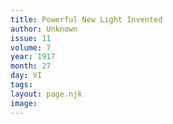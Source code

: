 ```yaml
---
title: Powerful New Light Invented
author: Unknown
issue: 11
volume: 7
year: 1917
month: 27
day: VI
tags:
layout: page.njk
image:
---
```



